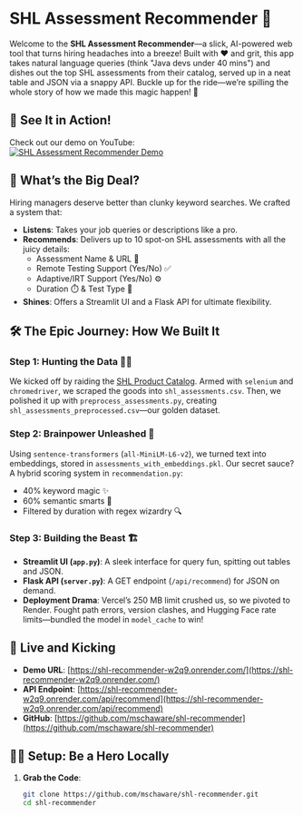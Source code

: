 # SHL Assessment Recommender 🚀

Welcome to the **SHL Assessment Recommender**—a slick, AI-powered web tool that turns hiring headaches into a breeze! Built with ❤️ and grit, this app takes natural language queries (think "Java devs under 40 mins") and dishes out the top SHL assessments from their catalog, served up in a neat table and JSON via a snappy API. Buckle up for the ride—we’re spilling the whole story of how we made this magic happen! 🎉

## 🎥 See It in Action!
Check out our demo on YouTube:  
[![SHL Assessment Recommender Demo](https://img.youtube.com/vi/zM6sUHW2d0Y/0.jpg)](https://youtu.be/zM6sUHW2d0Y)

## 🌟 What’s the Big Deal?
Hiring managers deserve better than clunky keyword searches. We crafted a system that:
- **Listens**: Takes your job queries or descriptions like a pro.
- **Recommends**: Delivers up to 10 spot-on SHL assessments with all the juicy details:
  - Assessment Name & URL 📎
  - Remote Testing Support (Yes/No) ✅
  - Adaptive/IRT Support (Yes/No) ⚙️
  - Duration ⏱️ & Test Type 🧪
- **Shines**: Offers a Streamlit UI and a Flask API for ultimate flexibility.

## 🛠️ The Epic Journey: How We Built It

### Step 1: Hunting the Data 🕵️‍♂️
We kicked off by raiding the [SHL Product Catalog](https://www.shl.com/solutions/products/product-catalog/). Armed with `selenium` and `chromedriver`, we scraped the goods into `shl_assessments.csv`. Then, we polished it up with `preprocess_assessments.py`, creating `shl_assessments_preprocessed.csv`—our golden dataset.

### Step 2: Brainpower Unleashed 🤖
Using `sentence-transformers` (`all-MiniLM-L6-v2`), we turned text into embeddings, stored in `assessments_with_embeddings.pkl`. Our secret sauce? A hybrid scoring system in `recommendation.py`:
- 40% keyword magic ✨
- 60% semantic smarts 🧠
- Filtered by duration with regex wizardry 🔍

### Step 3: Building the Beast 🏗️
- **Streamlit UI (`app.py`)**: A sleek interface for query fun, spitting out tables and JSON.
- **Flask API (`server.py`)**: A GET endpoint (`/api/recommend`) for JSON on demand.
- **Deployment Drama**: Vercel’s 250 MB limit crushed us, so we pivoted to Render. Fought path errors, version clashes, and Hugging Face rate limits—bundled the model in `model_cache` to win!

## 🚀 Live and Kicking
- **Demo URL**: [https://shl-recommender-w2q9.onrender.com/](https://shl-recommender-w2q9.onrender.com/)
- **API Endpoint**: [https://shl-recommender-w2q9.onrender.com/api/recommend](https://shl-recommender-w2q9.onrender.com/api/recommend)
- **GitHub**: [https://github.com/mschaware/shl-recommender](https://github.com/mschaware/shl-recommender)

## 🧑‍💻 Setup: Be a Hero Locally
1. **Grab the Code**:
   ```bash
   git clone https://github.com/mschaware/shl-recommender.git
   cd shl-recommender
